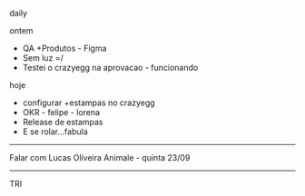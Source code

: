 daily

ontem
- QA +Produtos - Figma
- Sem luz =/
- Testei o crazyegg na aprovacao - funcionando

hoje
- configurar +estampas no crazyegg
- OKR - felipe - lorena
- Release de estampas
- E se rolar...fabula

---

Falar com Lucas Oliveira Animale - quinta 23/09

---

TRI
